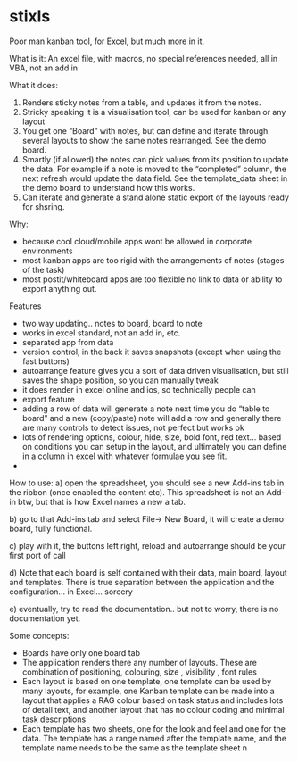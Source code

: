 # stixls
Poor man kanban tool, for Excel, but much more in it.

What is it:
An excel file, with macros, no special references needed, all in VBA, not an add in

What it does:
1. Renders sticky notes from a table, and updates it from the notes.
2. Stricky speaking it is a visualisation tool, can be used for kanban or any layout
3. You get one “Board” with notes, but can define and iterate through several layouts to show the same notes rearranged. See the demo board.
4. Smartly (if allowed) the notes can pick values from its position to update the data. For example if a note is moved to the “completed” column, the next refresh would update the data field. See the template_data sheet in the demo board to understand how this works.
5. Can iterate and generate a stand alone static export of the layouts ready for shsring.


Why:
- because cool cloud/mobile apps wont be allowed in corporate environments
- most kanban apps are too rigid with the arrangements of notes (stages of the task) 
- most postit/whiteboard apps are too flexible no link to data or ability to export anything out.



Features
- two way updating.. notes to board, board to note
- works in excel standard, not an add in, etc.
- separated app from data
- version control, in the back it saves snapshots (except when using the fast buttons)
- autoarrange feature gives you a sort of data driven visualisation, but still saves the shape position, so you can manually tweak
- it does render in excel online and ios, so technically people can 
- export feature 
-  adding a row of data will generate a note next time you do “table to board” and a new (copy/paste) note will add a row and generally there are many controls to detect issues, not perfect but works ok
- lots of rendering options, colour, hide, size, bold font, red text... based on conditions you can setup in the layout, and ultimately you can define in a column in excel with whatever formulae you see fit.
- 


How to use:
a) open the spreadsheet, you should see a new Add-ins tab in the ribbon (once enabled the content etc). This spreadsheet is not an Add-in btw, but that is how Excel names a new a tab.

b) go to that Add-ins tab and select File-> New Board, it will create a demo board, fully functional.

c) play with it, the buttons left right, reload and autoarrange should be your first port of call

d) Note that each board is self contained with their data, main board, layout and templates. There is true separation between the application and the configuration... in Excel... sorcery

e) eventually, try to read the documentation.. but not to worry, there is no documentation yet.

Some  concepts:
- Boards have only one board tab
- The application renders there any number of layouts. These are combination of positioning, colouring, size , visibility , font rules
- Each layout is based on one template, one template can be used by many layouts, for example, one Kanban template can be made into a layout that applies a RAG colour based on task status and includes lots of detail text, and another layout that has no colour coding and minimal task descriptions
- Each template has two sheets, one for the look and feel and one for the data. The template has a range named after the template name, and the template  name needs to be the same as the template sheet n

